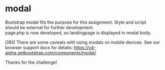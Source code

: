 # modal
Bootstrap modal fits the purpose for this assignment.
Style and script should be external for further development.  
page.php is now developed, so landingpage is displayed in modal body.

OBS! There are some caveats with using modals on mobile devices. See our browser support docs for details: 
https://v4-alpha.getbootstrap.com/components/modal/


Thanks for the challenge!
